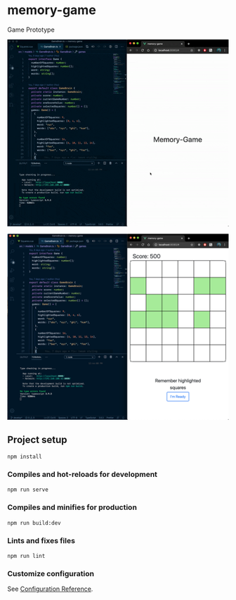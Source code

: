 # memory-game
Game Prototype

![Memory-Game Demo Gif](./assets/memory-game.gif)

![Memory-Gaem Demo Screenshot](./assets/memory-game.png)

## Project setup
```
npm install
```

### Compiles and hot-reloads for development
```
npm run serve
```

### Compiles and minifies for production
```
npm run build:dev
```

### Lints and fixes files
```
npm run lint
```

### Customize configuration
See [Configuration Reference](https://cli.vuejs.org/config/).

